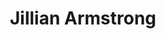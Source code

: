 ---
title: Jillian Armstrong
position: Undergraduate Researcher
layout: default
contact:
publications: 
image: /images/user-icon.svg
group: undergrad
year-start: 2007
year-end:
---